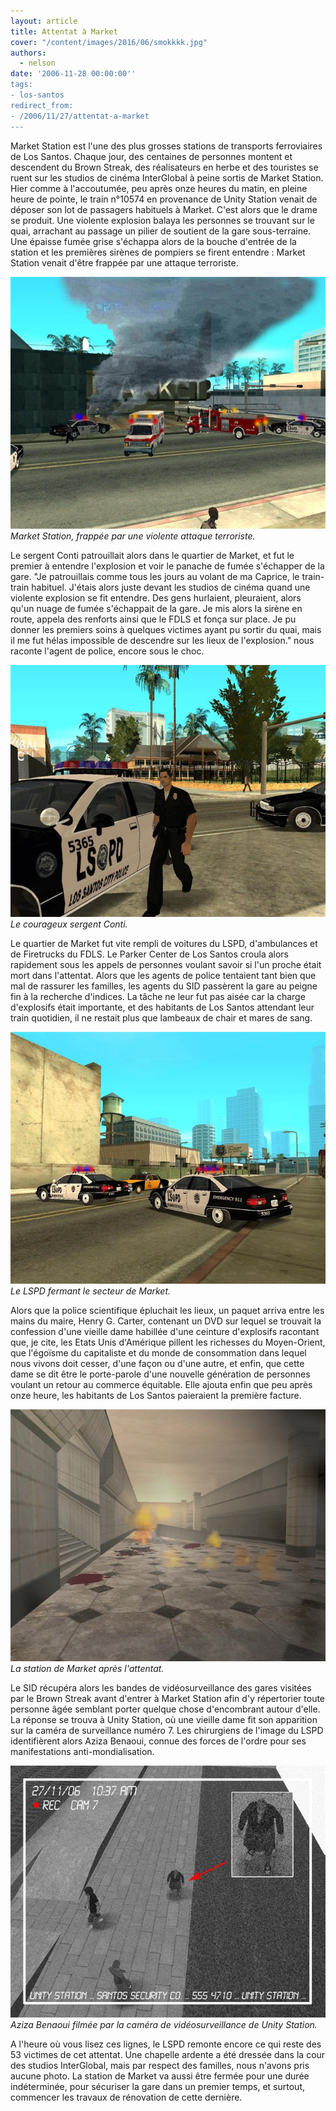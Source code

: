 ```yaml
---
layout: article
title: Attentat à Market
cover: "/content/images/2016/06/smokkkk.jpg"
authors:
  - nelson
date: '2006-11-28 00:00:00''
tags:
- los-santos
redirect_from:
- /2006/11/27/attentat-a-market
---
```


Market Station est l'une des plus grosses stations de transports ferroviaires de Los Santos. Chaque jour, des centaines de personnes montent et descendent du Brown Streak, des réalisateurs en herbe et des touristes se ruent sur les studios de cinéma InterGlobal à peine sortis de Market Station. Hier comme à l'accoutumée, peu après onze heures du matin, en pleine heure de pointe, le train n°10574 en provenance de Unity Station venait de déposer son lot de passagers habituels à Market. C'est alors que le drame se produit. Une violente explosion balaya les personnes se trouvant sur le quai, arrachant au passage un pilier de soutient de la gare sous-terraine. Une épaisse fumée grise s'échappa alors de la bouche d'entrée de la station et les premières sirènes de pompiers se firent entendre : Market Station venait d'être frappée par une attaque terroriste.

![Market Station, frappée par une violente attaque terroriste.](/content/images/2005/01/smokkkk.jpg)
_Market Station, frappée par une violente attaque terroriste._

Le sergent Conti patrouillait alors dans le quartier de Market, et fut le premier à entendre l'explosion et voir le panache de fumée s'échapper de la gare. "Je patrouillais comme tous les jours au volant de ma Caprice, le train-train habituel. J'étais alors juste devant les studios de cinéma quand une violente explosion se fit entendre. Des gens hurlaient, pleuraient, alors qu'un nuage de fumée s'échappait de la gare. Je mis alors la sirène en route, appela des renforts ainsi que le FDLS et fonça sur place. Je pu donner les premiers soins à quelques victimes ayant pu sortir du quai, mais il me fut hélas impossible de descendre sur les lieux de l'explosion." nous raconte l'agent de police, encore sous le choc.

![Le courageux sergent Conti.](/content/images/2005/01/policecop.jpg)
_Le courageux sergent Conti._

Le quartier de Market fut vite rempli de voitures du LSPD, d'ambulances et de Firetrucks du FDLS. Le Parker Center de Los Santos croula alors rapidement sous les appels de personnes voulant savoir si l'un proche était mort dans l'attentat. Alors que les agents de police tentaient tant bien que mal de rassurer les familles, les agents du SID passèrent la gare au peigne fin à la recherche d'indices. La tâche ne leur fut pas aisée car la charge d'explosifs était importante, et des habitants de Los Santos attendant leur train quotidien, il ne restait plus que lambeaux de chair et mares de sang.

![Le LSPD fermant le secteur de Market.](/content/images/2005/01/barragepolice.jpg)
_Le LSPD fermant le secteur de Market._

Alors que la police scientifique épluchait les lieux, un paquet arriva entre les mains du maire, Henry G. Carter, contenant un DVD sur lequel se trouvait la confession d'une vieille dame habillée d'une ceinture d'explosifs racontant que, je cite, les Etats Unis d'Amérique pillent les richesses du Moyen-Orient, que l'égoïsme du capitaliste et du monde de consommation dans lequel nous vivons doit cesser, d'une façon ou d'une autre, et enfin, que cette dame se dit être le porte-parole d'une nouvelle génération de personnes voulant un retour au commerce équitable. Elle ajouta enfin que peu après onze heure, les habitants de Los Santos paieraient la première facture.

![La station de Market après l'attentat.](/content/images/2005/01/stationboum.jpg)
_La station de Market après l'attentat._

Le SID récupéra alors les bandes de vidéosurveillance des gares visitées par le Brown Streak avant d'entrer à Market Station afin d'y répertorier toute personne âgée semblant porter quelque chose d'encombrant autour d'elle. La réponse se trouva à Unity Station, où une vieille dame fit son apparition sur la caméra de surveillance numéro 7. Les chirurgiens de l'image du LSPD identifièrent alors Aziza Benaoui, connue des forces de l'ordre pour ses manifestations anti-mondialisation.

![Aziza Benaoui filmée par la caméra de vidéosurveillance de Unity Station.](/content/images/2005/01/niquerlavieille.jpg)
_Aziza Benaoui filmée par la caméra de vidéosurveillance de Unity Station._

A l'heure où vous lisez ces lignes, le LSPD remonte encore ce qui reste des 53 victimes de cet attentat. Une chapelle ardente a été dressée dans la cour des studios InterGlobal, mais par respect des familles, nous n'avons pris aucune photo. La station de Market va aussi être fermée pour une durée indéterminée, pour sécuriser la gare dans un premier temps, et surtout, commencer les travaux de rénovation de cette dernière.